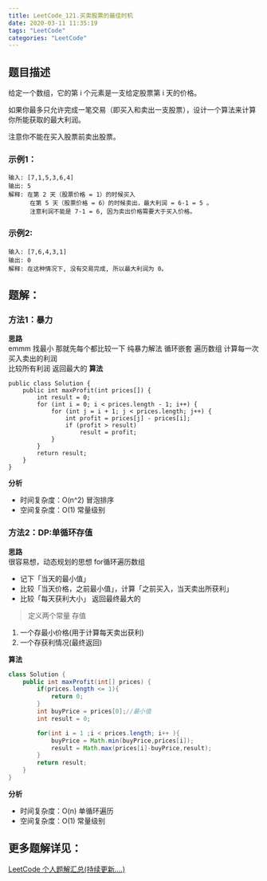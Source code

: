 ```yaml
---
title: LeetCode_121.买卖股票的最佳时机
date: 2020-03-11 11:35:19
tags: "LeetCode"
categories: "LeetCode"
---
```

## 题目描述
给定一个数组，它的第 i 个元素是一支给定股票第 i 天的价格。

如果你最多只允许完成一笔交易（即买入和卖出一支股票），设计一个算法来计算你所能获取的最大利润。

注意你不能在买入股票前卖出股票。
<!--more-->
### 示例1：
```
输入: [7,1,5,3,6,4]
输出: 5
解释: 在第 2 天（股票价格 = 1）的时候买入   
      在第 5 天（股票价格 = 6）的时候卖出，最大利润 = 6-1 = 5 。
      注意利润不能是 7-1 = 6, 因为卖出价格需要大于买入价格。

```
### 示例2:
```
输入: [7,6,4,3,1]
输出: 0
解释: 在这种情况下, 没有交易完成, 所以最大利润为 0。
```
## 题解：
### 方法1：暴力
**思路**   
emmm 找最小 那就先每个都比较一下 纯暴力解法
循环嵌套 遍历数组 计算每一次买入卖出的利润   
比较所有利润 返回最大的
**算法**   
```
public class Solution {
    public int maxProfit(int prices[]) {
        int result = 0;
        for (int i = 0; i < prices.length - 1; i++) {
            for (int j = i + 1; j < prices.length; j++) {
                int profit = prices[j] - prices[i];
                if (profit > result)
                    result = profit;
            }
        }
        return result;
    }
}
```
**分析**
* 时间复杂度：O(n^2) 冒泡排序
* 空间复杂度：O(1) 常量级别



### 方法2：DP:单循环存值
**思路**   
很容易想，动态规划的思想 for循环遍历数组
* 记下「当天的最小值」
* 比较「当天价格，之前最小值」，计算「之前买入，当天卖出所获利」
* 比较「每天获利大小」 返回最终最大的

>定义两个常量 存值
1. 一个存最小价格(用于计算每天卖出获利)
1. 一个存获利情况(最终返回)

**算法**   
```java
class Solution {
    public int maxProfit(int[] prices) {
        if(prices.length <= 1){
            return 0;
        }
        int buyPrice = prices[0];//最小值
        int result = 0;

        for(int i = 1 ;i < prices.length; i++ ){
            buyPrice = Math.min(buyPrice,prices[i]);
            result = Math.max(prices[i]-buyPrice,result);
        }
        return result;
    }
}
```
**分析**   
* 时间复杂度：O(n) 单循环遍历
* 空间复杂度：O(1) 常量级别


## 更多题解详见：
[LeetCode 个人题解汇总(持续更新....)](https://www.macchac.com/2020/03/10/LeetCode-ALL/)
